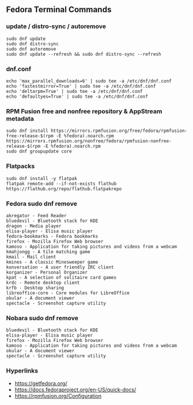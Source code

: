 ## Fedora Terminal Commands

### update / distro-sync / autoremove
```
sudo dnf update
sudo dnf distro-sync
sudo dnf autoremove
sudo dnf update --refresh && sudo dnf distro-sync --refresh
```
### dnf.conf
```
echo 'max_parallel_downloads=6' | sudo tee -a /etc/dnf/dnf.conf
echo 'fastestmirror=True' | sudo tee -a /etc/dnf/dnf.conf
echo 'deltarpm=True' | sudo tee -a /etc/dnf/dnf.conf
echo 'defaultyes=True' | sudo tee -a /etc/dnf/dnf.conf 
```
### RPM Fusion free and nonfree repository & AppStream metadata
```
sudo dnf install https://mirrors.rpmfusion.org/free/fedora/rpmfusion-free-release-$(rpm -E %fedora).noarch.rpm https://mirrors.rpmfusion.org/nonfree/fedora/rpmfusion-nonfree-release-$(rpm -E %fedora).noarch.rpm
sudo dnf groupupdate core
```
### Flatpacks
```
sudo dnf install -y flatpak
flatpak remote-add --if-not-exists flathub https://flathub.org/repo/flathub.flatpakrepo 
```
### Fedora sudo dnf remove
```
akregator - Feed Reader
bluedevil - Bluetooth stack for KDE
dragon - Media player
elisa-player - Elisa music player
fedora-bookmarks - Fedora bookmarks
firefox - Mozilla Firefox Web browser
kamoso - Application for taking pictures and videos from a webcam
kmahjongg - A tile matching game
kmail - Mail client
kmines - A classic Minesweeper game
konversation - A user friendly IRC client
korganizer - Personal Organizer
kpat - A selection of solitaire card games
krdc - Remote desktop client
krfb - Desktop sharing
libreoffice-core - Core modules for LibreOffice
okular - A document viewer
spectacle - Screenshot capture utility 
```
### Nobara sudo dnf remove
```
bluedevil - Bluetooth stack for KDE
elisa-player - Elisa music player
firefox - Mozilla Firefox Web browser
kamoso - Application for taking pictures and videos from a webcam
okular - A document viewer
spectacle - Screenshot capture utility 
```
### Hyperlinks
- https://getfedora.org/
- https://docs.fedoraproject.org/en-US/quick-docs/
- https://rpmfusion.org/Configuration
